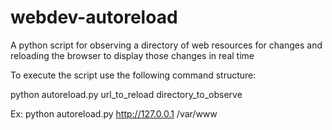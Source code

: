 # webdev-autoreload
A python script for observing a directory of web resources for changes and reloading the browser to display those changes in real time

To execute the script use the following command structure:

python autoreload.py url_to_reload directory_to_observe

Ex: python autoreload.py http://127.0.0.1 /var/www
